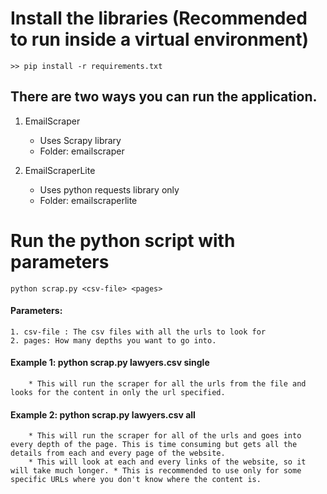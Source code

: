 # Install the libraries (Recommended to run inside a virtual environment)
	>> pip install -r requirements.txt

## There are two ways you can run the application. 
1. EmailScraper
	- Uses Scrapy library
	- Folder: emailscraper

2. EmailScraperLite
	- Uses python requests library only
	- Folder: emailscraperlite

# Run the python script with parameters
	
```shell
python scrap.py <csv-file> <pages>
```
#### Parameters:
	1. csv-file : The csv files with all the urls to look for
	2. pages: How many depths you want to go into.

#### Example 1: python scrap.py lawyers.csv single
		* This will run the scraper for all the urls from the file and looks for the content in only the url specified.
#### Example 2: python scrap.py lawyers.csv all
		* This will run the scraper for all of the urls and goes into every depth of the page. This is time consuming but gets all the details from each and every page of the website.
		* This will look at each and every links of the website, so it will take much longer. * This is recommended to use only for some specific URLs where you don't know where the content is.
